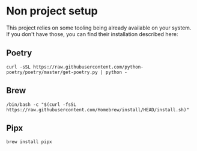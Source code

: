 # Non project setup

This project relies on some tooling being already available on your system.
If you don't have those, you can find their installation described here:

## Poetry

```shell
curl -sSL https://raw.githubusercontent.com/python-poetry/poetry/master/get-poetry.py | python -
```

## Brew

```shell
/bin/bash -c "$(curl -fsSL https://raw.githubusercontent.com/Homebrew/install/HEAD/install.sh)"
```

## Pipx

```shell
brew install pipx
```
